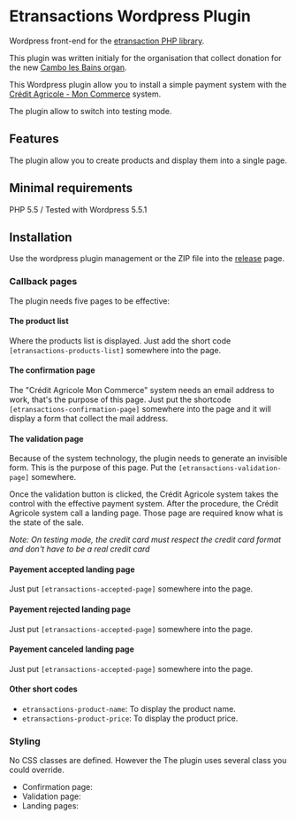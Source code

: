 # Etransactions Wordpress Plugin

Wordpress front-end for the [etransaction PHP library](https://github.com/regisf/php-etransactions).

This plugin was written initialy for the organisation that collect donation for the new [Cambo les Bains organ](https://les-amis-de-lorgue-stlaurent-de-cambo.fr/).

This Wordpress plugin allow you to install a simple payment system with the [Crédit Agricole - Mon Commerce](https://http://www.ca-moncommerce.com/) system.

The plugin allow to switch into testing mode. 

## Features

The plugin allow you to create products and display them into a single page.   

## Minimal requirements

PHP 5.5 / Tested with Wordpress 5.5.1

## Installation

Use the wordpress plugin management or the ZIP file into the [release](https://github.com/regisf/wp-etransactions/releases/tag/v1.0.0) page.

### Callback pages

The plugin needs five pages to be effective:

#### The product list

Where the products list is displayed. Just add the short code `[etransactions-products-list]` somewhere into 
the page.

#### The confirmation page

The "Crédit Agricole Mon Commerce" system needs an email address to work, that's
the purpose of this page. Just put the shortcode 
`[etransactions-confirmation-page]` somewhere into the page and it will display 
a form that collect the mail address.

#### The validation page

Because of the system technology, the plugin needs to generate an invisible
form. This is the purpose of this page. Put the `[etransactions-validation-page]`
somewhere.

Once the validation button is clicked, the Crédit Agricole system takes the 
control with the effective payment system. After the procedure, the Crédit 
Agricole system call a landing page. Those page are required know what is 
the state of the sale. 

_Note: On testing mode, the credit card must respect the credit card format and
don't have to be a real credit card_

#### Payement accepted landing page

Just put `[etransactions-accepted-page]` somewhere into the page. 

#### Payement rejected landing page

Just put `[etransactions-accepted-page]` somewhere into the page.

#### Payement canceled landing page

Just put `[etransactions-accepted-page]` somewhere into the page.

#### Other short codes

* `etransactions-product-name`: To display the product name.
* `etransactions-product-price`: To display the product price.  

### Styling

No CSS classes are defined. However the The plugin uses several class you 
could override. 

* Confirmation page:
* Validation page:
* Landing pages: 
